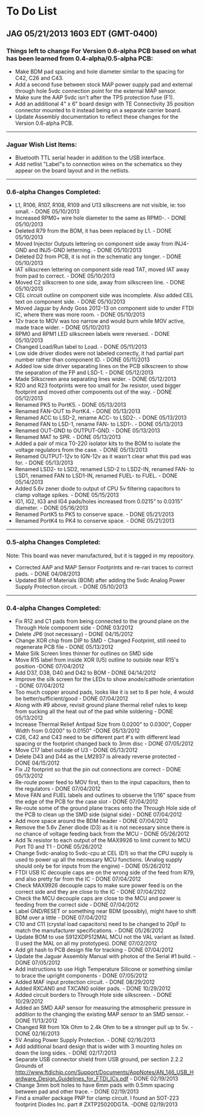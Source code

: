 # To Do List

## JAG 05/21/2013 1603 EDT (GMT-0400)

### Things left to change For Version 0.6-alpha PCB based on what has been learned from 0.4-alpha/0.5-alpha PCB:

* Make BDM pad spacing and hole diameter similar to the spacing for C42, C26 and C43.
* Add a second fuse between stock MAP power supply pad and external through hole 5vdc connection point for the external MAP sensor.
* Make sure the AAP 5vdc isn't after the TPS protection fuse (F1).
* Add an additional 4" x 6" board design with TE Connectivity 35 position connector mounted to it instead being on a separate carrier board.
* Update Assembly documentation to reflect these changes for the Version 0.6-alpha PCB.

----------
### Jaguar Wish List Items:

* Bluetooth TTL serial header in addition to the USB interface.
* Add netlist "Label"s to connection wires on the schematics so they appear on the board layout and in the netlists.

----------
### 0.6-alpha Changes Completed:

* L1, R106, R107, R108, R109 and U13 silkscreens are not visible, ie: too small. - DONE 05/10/2013
* Increased RPM0+ wire hole diameter to the same as RPM0-. - DONE 05/10/2013
* Deleted R79 from the BOM, it has been replaced by L1. - DONE 05/10/2013
* Moved Injector Outputs lettering on component side away from INJ4-GND and INJ5-GND letterning. - DONE 05/10/2013
* Deleted D2 from PCB, it is not in the schematic any longer. - DONE 05/10/2013
* IAT silkscreen lettering on component side read TAT, moved IAT away from pad to correct. - DONE 05/10/2013
* Moved C2 silkscreen to one side, away from silkscreen line. - DONE 05/10/2013
* CEL circuit outline on component side was incomplete. Also added CEL text on component side. - DONE 05/10/2013
* Moved Jaguar by Andy Goss 2012-13 on component side to under FTDI IC, where there was more room. - DONE 05/10/2013
* 12v trace to MOV was too narrow and would burn while MOV active, made trace wider. - DONE 05/10/2013
* RPM0 and RPM1 LED silkscreen labels were reversed. - DONE 05/10/2013
* Changed Load/Run label to Load. - DONE 05/11/2013
* Low side driver diodes were not labeled correctly, it had partial part number rather than component ID. - DONE 05/11/2013
* Added low side driver separating lines on the PCB silkscreen to show the separation of the FP and LSD-1. - DONE 05/12/2013
* Made Silkscreen area separating lines wider. - DONE 05/12/2013
* R20 and R23 footprints were too small for 3w resistor, used bigger footprint and moved other components out of the way. - DONE 05/12/2013
* Renamed PK5 to PortK5. - DONE 05/13/2013
* Renamed FAN-OUT to PortK4. - DONE 05/13/2013
* Renamed ACC to LSD-2, rename ACC- to LSD2-. - DONE 05/13/2013
* Renamed FAN to LSD-1, rename FAN- to LSD1-. - DONE 05/13/2013
* Renamed OUT-GND to OUTPUT-GND. - DONE 05/13/2013
* Renamed MAT to SPR. - DONE 05/13/2013
* Added a pair of mica T0-220 isolator kits to the BOM to isolate the voltage regulators from the case. - DONE 05/13/2013
* Renamed OUTPUT-12v to IGN-12v as it wasn't clear what this pad was for. - DONE 05/13/2013
* Renamed LSD2- to LSD2, renamed LSD-2 to LSD2-IN, renamed FAN- to LSD1, renamed FAN to LSD1-IN, renamed FUEL- to FUEL. - DONE 05/14/2013
* Added 5.6v zener diode to output of CPU 5v filtering capacitors to clamp voltage spikes. - DONE 05/15/2013
* IG1, IG2, IG3 and IG4 pads/holes increased from 0.0215" to 0.0315" diameter. - DONE 05/16/2013
* Renamed PortK5 to PK5 to conserve space. - DONE 05/21/2013
* Renamed PortK4 to PK4 to conserve space. - DONE 05/21/2013

----------
### 0.5-alpha Changes Completed:
Note: This board was never manufactured, but it is tagged in my repository.

* Corrected AAP and MAP Sensor Footprints and re-ran traces to correct pads. - DONE 04/08/2013
* Updated Bill of Materials (BOM) after adding the 5vdc Analog Power Supply Protection circuit. - DONE 05/10/2013

----------
### 0.4-alpha Changes Completed:

* Fix R12 and C1 pads from being connected to the ground plane on the Through Hole component side - DONE 03/2012
* Delete JP6 (not necessary) - DONE 04/15/2012
* Change XOR chip from DIP to SMD - Changed Footprint, still need to regenerate PCB file - DONE 05/13/2012 
* Make Silk Screen lines thinner for outlines on SMD side
* Move R15 label from inside XOR (U5) outline to outside near R15's position -DONE 07/04/2012
* Add D37, D38, D40 and D42 to BOM - DONE 04/14/2012
* Improve the silk screen for the LEDs to show anode/cathode orientation - DONE 07/04/2012
* Too much copper around pads, looks like it is set to 8 per hole, 4 would be better/sufficient/good - DONE 07/04/2012
* Along with #9 above, revisit ground plane thermal relief rules to keep from sucking all the heat out of the pad while soldering - DONE 05/13/2012 
* Increase Thermal Relief Antipad Size from 0.0200" to 0.0300", Copper Width from 0.0200" to 0.0150" -DONE 05/13/2012
* C26, C42 and C43 need to be different part #'s with different lead spacing or the footprint changed back to 3mm disc - DONE 07/05/2012
* Move C17 label outside of U3 - DONE 05/13/2012
* Delete D43 and D44 as the LM2937 is already reverse protected - DONE 04/15/2012
* Fix J2 footprint so that the pin out connections are correct - DONE 05/13/2012
* Re-route power feed to MOV first, then to the input capacitors, then to the regulators - DONE 07/04/2012
* Move FAN and FUEL labels and outlines to observe the 1/16" space from the edge of the PCB for the case slot - DONE 07/04/2012
* Re-route some of the ground plane traces onto the Through Hole side of the PCB to clean up the SMD side (signal side) - DONE 07/04/2012
* Add more space around the BDM header - DONE 07/04/2012
* Remove the 5.6v Zener diode (D3) as it is not necessary since there is no chance of voltage feeding back from the MCU - DONE 05/26/2012
* Add 1k resistor to each output of the MAX9926 to limit current to MCU Port T0 and T1 - DONE 05/26/2012
* Change 5vdc-analog to 5vdc-cpu at CEL (D1) so that the CPU supply is used to power up all the necessary MCU functions. (Analog supply should only be for inputs from the engine) - DONE 05/26/2012
* FTDI USB IC decouple caps are on the wrong side of the feed from R79, and also pretty far from the IC - DONE 07/04/2012
* Check MAX9926 decouple caps to make sure power feed is on the correct side and they are close to the IC - DONE 07/04/2102
* Check the MCU decouple caps are close to the MCU and power is feeding from the correct side - DONE 07/04/2012
* Label GND/RESET or something near BDM (possibly), might have to shift BDM over a little - DONE 07/04/2012
* C10 and C11 (crystal load capacitors) need to be changed to 20pF to match the manufacturer specifications. - DONE 05/26/2012
* Update BOM to use S912XDP512MAL MCU not the VAL variant as listed. (I used the MAL on all my prototypes). DONE 07/02/2012
* Add git hash to PCB design file for tracking - DONE 07/04/2012
* Update the Jaguar Assembly Manual with photos of the Serial #1 build. - DONE 07/05/2012
* Add instructions to use High Temperature Silicone or something similar to brace the upright components - DONE 07/05/2012
* Added MAF input protection circuit. - DONE 08/29/2012 
* Added RXCAN0 and TXCAN0 solder pads. - DONE 10/29/2012
* Added circuit borders to Through Hole side silkscreen. - DONE 10/29/2012
* Added an SMD AAP sensor for measuring the atmospheric pressure in addition to the changing the existing MAP sensor to an SMD sensor. - DONE 11/13/2012
* Changed R8 from 10k Ohm to 2.4k Ohm to be a stronger pull up to 5v. - DONE 02/16/2013
* 5V Analog Power Supply Protection. - DONE 02/16/2013
* Add additional board design that is wider with 3 mounting holes on down the long sides. - DONE 02/17/2013
* Separate USB connector shield from USB ground, per section 2.2.2 Grounds of http://www.ftdichip.com/Support/Documents/AppNotes/AN_146_USB_Hardware_Design_Guidelines_for_FTDI_ICs.pdf - DONE 02/19/2013
* Change 3mm bolt holes to have 6mm pads with 0.5mm spacing between pad and other trace. - DONE 02/19/2013
* Find a smaller package PNP for clamp circuit. I found an SOT-223 footprint Diodes Inc. part # ZXTP25020DGTA. -DONE 02/19/2013

